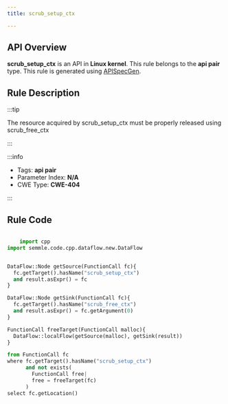 ```yaml
---
title: scrub_setup_ctx

---
```



## API Overview
**scrub_setup_ctx** is an API in **Linux kernel**. This rule belongs to the **api pair** type. This rule is generated using [APISpecGen](../../tools/APISpecGen).
## Rule Description

:::tip

The resource acquired by scrub_setup_ctx must be properly released using scrub_free_ctx

:::

:::info

- Tags: **api pair**
- Parameter Index: **N/A**
- CWE Type: **CWE-404**

:::

## Rule Code
```python

    import cpp
import semmle.code.cpp.dataflow.new.DataFlow


DataFlow::Node getSource(FunctionCall fc){
  fc.getTarget().hasName("scrub_setup_ctx")
  and result.asExpr() = fc
}

DataFlow::Node getSink(FunctionCall fc){
  fc.getTarget().hasName("scrub_free_ctx")
  and result.asExpr() = fc.getArgument(0)
}

FunctionCall freeTarget(FunctionCall malloc){
  DataFlow::localFlow(getSource(malloc), getSink(result))
}

from FunctionCall fc
where fc.getTarget().hasName("scrub_setup_ctx")
      and not exists(
        FunctionCall free| 
        free = freeTarget(fc)
      )
select fc.getLocation()

    
```